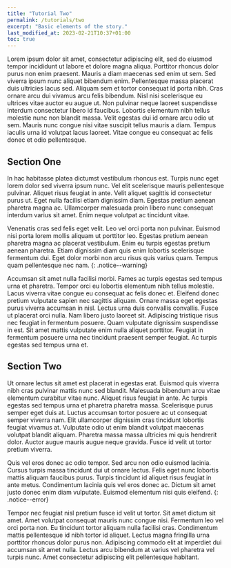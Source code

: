 ```yaml
---
title: "Tutorial Two"
permalink: /tutorials/two
excerpt: "Basic elements of the story."
last_modified_at: 2023-02-21T10:37+01:00
toc: true
---
```


Lorem ipsum dolor sit amet, consectetur adipiscing elit, sed do eiusmod tempor incididunt ut labore et dolore magna aliqua. Porttitor rhoncus dolor purus non enim praesent. Mauris a diam maecenas sed enim ut sem. Sed viverra ipsum nunc aliquet bibendum enim. Pellentesque massa placerat duis ultricies lacus sed. Aliquam sem et tortor consequat id porta nibh. Cras ornare arcu dui vivamus arcu felis bibendum. Nisl nisi scelerisque eu ultrices vitae auctor eu augue ut. Non pulvinar neque laoreet suspendisse interdum consectetur libero id faucibus. Lobortis elementum nibh tellus molestie nunc non blandit massa. Velit egestas dui id ornare arcu odio ut sem. Mauris nunc congue nisi vitae suscipit tellus mauris a diam. Tempus iaculis urna id volutpat lacus laoreet. Vitae congue eu consequat ac felis donec et odio pellentesque.

## Section One

In hac habitasse platea dictumst vestibulum rhoncus est. Turpis nunc eget lorem dolor sed viverra ipsum nunc. Vel elit scelerisque mauris pellentesque pulvinar. Aliquet risus feugiat in ante. Velit aliquet sagittis id consectetur purus ut. Eget nulla facilisi etiam dignissim diam. Egestas pretium aenean pharetra magna ac. Ullamcorper malesuada proin libero nunc consequat interdum varius sit amet. Enim neque volutpat ac tincidunt vitae. 

Venenatis cras sed felis eget velit. Leo vel orci porta non pulvinar. Euismod nisi porta lorem mollis aliquam ut porttitor leo. Egestas pretium aenean pharetra magna ac placerat vestibulum. Enim eu turpis egestas pretium aenean pharetra. Etiam dignissim diam quis enim lobortis scelerisque fermentum dui. Eget dolor morbi non arcu risus quis varius quam. Tempus quam pellentesque nec nam.
{: .notice--warning}

Accumsan sit amet nulla facilisi morbi. Fames ac turpis egestas sed tempus urna et pharetra. Tempor orci eu lobortis elementum nibh tellus molestie. Lacus viverra vitae congue eu consequat ac felis donec et. Eleifend donec pretium vulputate sapien nec sagittis aliquam. Ornare massa eget egestas purus viverra accumsan in nisl. Lectus urna duis convallis convallis. Fusce ut placerat orci nulla. Nam libero justo laoreet sit. Adipiscing tristique risus nec feugiat in fermentum posuere. Quam vulputate dignissim suspendisse in est. Sit amet mattis vulputate enim nulla aliquet porttitor. Feugiat in fermentum posuere urna nec tincidunt praesent semper feugiat. Ac turpis egestas sed tempus urna et.

## Section Two

Ut ornare lectus sit amet est placerat in egestas erat. Euismod quis viverra nibh cras pulvinar mattis nunc sed blandit. Malesuada bibendum arcu vitae elementum curabitur vitae nunc. Aliquet risus feugiat in ante. Ac turpis egestas sed tempus urna et pharetra pharetra massa. Scelerisque purus semper eget duis at. Luctus accumsan tortor posuere ac ut consequat semper viverra nam. Elit ullamcorper dignissim cras tincidunt lobortis feugiat vivamus at. Vulputate odio ut enim blandit volutpat maecenas volutpat blandit aliquam. Pharetra massa massa ultricies mi quis hendrerit dolor. Auctor augue mauris augue neque gravida. Fusce id velit ut tortor pretium viverra. 

Quis vel eros donec ac odio tempor. Sed arcu non odio euismod lacinia. Cursus turpis massa tincidunt dui ut ornare lectus. Felis eget nunc lobortis mattis aliquam faucibus purus. 
Turpis tincidunt id aliquet risus feugiat in ante metus. Condimentum lacinia quis vel eros donec ac. Dictum sit amet justo donec enim diam vulputate. Euismod elementum nisi quis eleifend.
{: .notice--error}

Tempor nec feugiat nisl pretium fusce id velit ut tortor. Sit amet dictum sit amet. Amet volutpat consequat mauris nunc congue nisi. Fermentum leo vel orci porta non. Eu tincidunt tortor aliquam nulla facilisi cras. Condimentum mattis pellentesque id nibh tortor id aliquet. Lectus magna fringilla urna porttitor rhoncus dolor purus non. Adipiscing commodo elit at imperdiet dui accumsan sit amet nulla. Lectus arcu bibendum at varius vel pharetra vel turpis nunc. Amet consectetur adipiscing elit pellentesque habitant.

